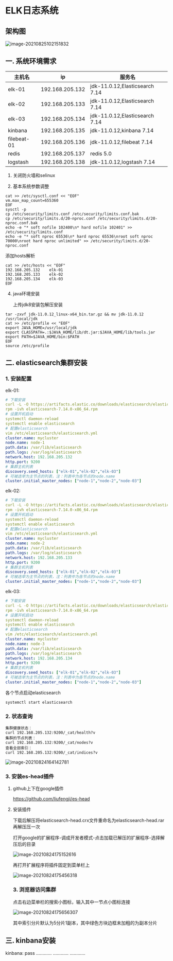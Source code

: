 

# ELK日志系统

## 架构图

![image-20210825102151832](https://longlizl.github.io/ELK相关/images/1.png)

## 一. 系统环境需求

| 主机名      | ip              | 服务名                         |
| ----------- | --------------- | ------------------------------ |
| elk-01      | 192.168.205.132 | jdk-11.0.12,Elasticsearch 7.14 |
| elk-02      | 192.168.205.133 | jdk-11.0.12,Elasticsearch 7.14 |
| elk-03      | 192.168.205.134 | jdk-11.0.12,Elasticsearch 7.14 |
| kinbana     | 192.168.205.135 | jdk-11.0.12,kinbana 7.14       |
| filebeat-01 | 192.168.205.136 | jdk-11.0.12,filebeat 7.14      |
| redis       | 192.168.205.137 | redis 5.0                      |
| logstash    | 192.168.205.138 | jdk-11.0.12,logstash 7.14      |

1. 关闭防火墙和selinux

2. 基本系统参数调整

```shell
cat >> /etc/sysctl.conf << "EOF"
vm.max_map_count=655360
EOF
sysctl -p 
cp /etc/security/limits.conf /etc/security/limits.conf.bak
cp /etc/security/limits.d/20-nproc.conf /etc/security/limits.d/20-nproc.conf.bak
echo -e "* soft nofile 102400\n* hard nofile 102401" >> /etc/security/limits.conf
echo -e "* soft nproc 65536\n* hard nproc 65536\nroot soft nproc 70000\nroot hard nproc unlimited" >> /etc/security/limits.d/20-nproc.conf
```

 添加hosts解析

```shell
cat >> /etc/hosts << "EOF"
192.168.205.132    elk-01
192.168.205.133    elk-02
192.168.205.134    elk-03
EOF
```

4. java环境安装

   上传jdk8安装包解压安装

```shell
tar -zxvf jdk-11.0.12_linux-x64_bin.tar.gz && mv jdk-11.0.12 /usr/local/jdk
cat >> /etc/profile << "EOF"
export JAVA_HOME=/usr/local/jdk
export CLASSPATH=.:$JAVA_HOME/lib/dt.jar:$JAVA_HOME/lib/tools.jar
export PATH=$JAVA_HOME/bin:$PATH
EOF
source /etc/profile
```
## 二. elasticsearch集群安装

### 1. 安装配置

elk-01:

```yaml
# 下载安装
curl -L -O https://artifacts.elastic.co/downloads/elasticsearch/elasticsearch-7.14.0-x86_64.rpm
rpm -ivh elasticsearch-7.14.0-x86_64.rpm
# 设置开机启动
systemctl daemon-reload
systemctl enable elasticsearch
# 配置elasticsearch
vim /etc/elasticsearch/elasticsearch.yml
cluster.name: mycluster
node.name: node-1
path.data: /var/lib/elasticsearch
path.logs: /var/log/elasticsearch
network.host: 192.168.205.132
http.port: 9200
# 集群主机列表
discovery.seed_hosts: ["elk-01","elk-02","elk-03"]
# 可被选举为主节点的列表，注：列表中为各节点的node.name
cluster.initial_master_nodes: ["node-1","node-2","node-03"]
```

elk-02:

```yaml
# 下载安装
curl -L -O https://artifacts.elastic.co/downloads/elasticsearch/elasticsearch-7.14.0-x86_64.rpm
rpm -ivh elasticsearch-7.14.0-x86_64.rpm
# 设置开机启动
systemctl daemon-reload
systemctl enable elasticsearch
# 配置elasticsearch
vim /etc/elasticsearch/elasticsearch.yml
cluster.name: mycluster
node.name: node-2
path.data: /var/lib/elasticsearch
path.logs: /var/log/elasticsearch
network.host: 192.168.205.133
http.port: 9200
# 集群主机列表
discovery.seed_hosts: ["elk-01","elk-02","elk-03"]
# 可被选举为主节点的列表，注：列表中为各节点的node.name
cluster.initial_master_nodes: ["node-1","node-2","node-03"]
```

elk-03:

```yaml
# 下载安装
curl -L -O https://artifacts.elastic.co/downloads/elasticsearch/elasticsearch-7.14.0-x86_64.rpm
rpm -ivh elasticsearch-7.14.0-x86_64.rpm
# 设置开机启动
systemctl daemon-reload
systemctl enable elasticsearch
# 配置elasticsearch
vim /etc/elasticsearch/elasticsearch.yml
cluster.name: mycluster
node.name: node-3
path.data: /var/lib/elasticsearch
path.logs: /var/log/elasticsearch
network.host: 192.168.205.134
http.port: 9200
# 集群主机列表
discovery.seed_hosts: ["elk-01","elk-02","elk-03"]
# 可被选举为主节点的列表，注：列表中为各节点的node.name
cluster.initial_master_nodes: ["node-1","node-2","node-03"]
```

各个节点启动elasticsearch

```
systemctl start elasticsearch
```

### 2. 状态查询

```shell
集群健康状态：
curl 192.168.205.132:9200/_cat/health?v
集群的节点列表：
curl 192.168.205.132:9200/_cat/nodes?v
查看全部索引：
curl 192.168.205.132:9200/_cat/indices?v
```

![image-20210824164142781](https://longlizl.github.io/ELK相关/images/2.png)

### 3. 安装es-head插件

1. github上下在google插件

   https://github.com/liufengji/es-head

2. 安装插件

   下载后解压将elasticsearch-head.crx文件重命名为elasticsearch-head.rar再解压压一次

   打开google的扩展程序-调成开发者模式-点击加载已解压的扩展程序-选择解压后的目录

   ![image-20210824175152616](https://longlizl.github.io/ELK相关/images/3.png)

   再打开扩展程序将插件固定到菜单栏上

   ![image-20210824175456318](https://longlizl.github.io/ELK相关/images/4.png)

   ### 3. 浏览器访问集群

   点击右边菜单栏的搜索小图标，输入其中一节点小图标连接

   ![image-20210824175656307](https://longlizl.github.io/ELK相关/images/5.png)

   其中索引分片默认为5分片1副本，其中绿色方块边框未加粗的为副本分片
## 三. kinbana安装

kinbana:
	pass
............
............
............	

